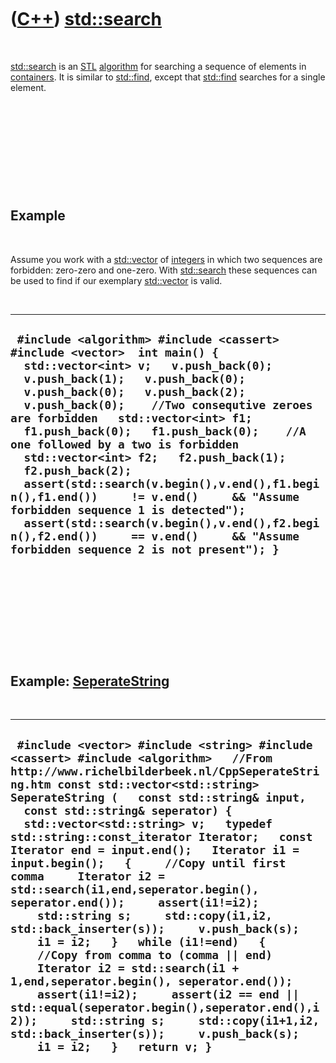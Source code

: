 
 

 

 

 

 

([C++](Cpp.md)) [std::search](CppSearch.md)
=============================================

 

[std::search](CppSearch.md) is an [STL](CppStl.md)
[algorithm](CppAlgorithm.md) for searching a sequence of elements in
[containers](CppContainer.md). It is similar to
[std::find](CppFind.md), except that [std::find](CppFind.md) searches
for a single element.

 

 

 

 

 

Example
-------

 

Assume you work with a [std::vector](CppStdVector.md) of
[integers](CppInt.md) in which two sequences are forbidden: zero-zero
and one-zero. With [std::search](CppSearch.md) these sequences can be
used to find if our exemplary [std::vector](CppStdVector.md) is valid.

 

  -----------------------------------------------------------------------------------------------------------------------------------------------------------------------------------------------------------------------------------------------------------------------------------------------------------------------------------------------------------------------------------------------------------------------------------------------------------------------------------------------------------------------------------------------------------------------------------------------------------------------------------------------------------------------------------------------
  ` #include <algorithm> #include <cassert> #include <vector>  int main() {   std::vector<int> v;   v.push_back(0);   v.push_back(1);   v.push_back(0);   v.push_back(0);   v.push_back(2);   v.push_back(0);    //Two consequtive zeroes are forbidden   std::vector<int> f1;   f1.push_back(0);   f1.push_back(0);    //A one followed by a two is forbidden   std::vector<int> f2;   f2.push_back(1);   f2.push_back(2);    assert(std::search(v.begin(),v.end(),f1.begin(),f1.end())     != v.end()     && "Assume forbidden sequence 1 is detected");    assert(std::search(v.begin(),v.end(),f2.begin(),f2.end())     == v.end()     && "Assume forbidden sequence 2 is not present"); }`
  -----------------------------------------------------------------------------------------------------------------------------------------------------------------------------------------------------------------------------------------------------------------------------------------------------------------------------------------------------------------------------------------------------------------------------------------------------------------------------------------------------------------------------------------------------------------------------------------------------------------------------------------------------------------------------------------------

 

 

 

 

 

Example: [SeperateString](CppSeperateString.md)
------------------------------------------------

 

  -----------------------------------------------------------------------------------------------------------------------------------------------------------------------------------------------------------------------------------------------------------------------------------------------------------------------------------------------------------------------------------------------------------------------------------------------------------------------------------------------------------------------------------------------------------------------------------------------------------------------------------------------------------------------------------------------------------------------------------------------------------------------------------------------------------------------------------------------------------------------------------------------------------------------------------------------------------------------------------------------------------------
  ` #include <vector> #include <string> #include <cassert> #include <algorithm>   //From http://www.richelbilderbeek.nl/CppSeperateString.htm const std::vector<std::string> SeperateString (   const std::string& input,   const std::string& seperator) {   std::vector<std::string> v;   typedef std::string::const_iterator Iterator;   const Iterator end = input.end();   Iterator i1 = input.begin();   {     //Copy until first comma     Iterator i2 = std::search(i1,end,seperator.begin(), seperator.end());     assert(i1!=i2);     std::string s;     std::copy(i1,i2, std::back_inserter(s));     v.push_back(s);     i1 = i2;   }   while (i1!=end)   {     //Copy from comma to (comma || end)     Iterator i2 = std::search(i1 + 1,end,seperator.begin(), seperator.end());     assert(i1!=i2);     assert(i2 == end || std::equal(seperator.begin(),seperator.end(),i2));     std::string s;     std::copy(i1+1,i2, std::back_inserter(s));     v.push_back(s);     i1 = i2;   }   return v; }`
  -----------------------------------------------------------------------------------------------------------------------------------------------------------------------------------------------------------------------------------------------------------------------------------------------------------------------------------------------------------------------------------------------------------------------------------------------------------------------------------------------------------------------------------------------------------------------------------------------------------------------------------------------------------------------------------------------------------------------------------------------------------------------------------------------------------------------------------------------------------------------------------------------------------------------------------------------------------------------------------------------------------------

 

 

 

 

 

 

